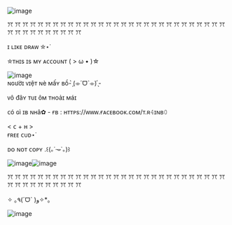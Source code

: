 ![image](https://github.com/user-attachments/assets/ce7fbebf-d0eb-441a-8201-558d2b45450f)




 ꔫ ꔫ ꔫ ꔫ ꔫ ꔫ ꔫ ꔫ ꔫ ꔫ ꔫ ꔫ ꔫ ꔫ ꔫ ꔫ ꔫ ꔫ ꔫ ꔫ ꔫ ꔫ ꔫ ꔫ ꔫ ꔫ ꔫ ꔫ ꔫ ꔫ ꔫ ꔫ  ꔫ ꔫ ꔫ ꔫ ꔫ ꔫ ꔫ  



ɪ ʟɪᴋᴇ ᴅʀᴀᴡ ✮⋆˙

✮ᴛʜɪs ɪs ᴍʏ ᴀᴄᴄᴏᴜɴᴛ     ( > ω • )☆

 ![image](https://github.com/user-attachments/assets/9c69d1a8-1640-4438-8e80-ceabda966131)        
 ɴɢườɪ ᴠɪệᴛ ɴè ᴍấʏ ʙồ- ̗̀(⌯ˊᗜˋ⌯) ̖́-
                                                                                                      
 ᴠô đâʏ ᴛᴜɪ ôᴍ ᴛʜᴏảɪ ᴍáɪ
                                                                                                         
                                                                                                         
 ᴄó ɢì ɪʙ ɴʜâ✿            -  ғʙ : ʜᴛᴛᴘs://ᴡᴡᴡ.ғᴀᴄᴇʙᴏᴏᴋ.ᴄᴏᴍ/ᴛ.ʀ𝟺ɪɴʙ𝟶  

                                                                                          
 
&lt;  ᴄ + ʜ  &gt;   
ғʀᴇᴇ ᴄᴜᴅ⋆˙

ᴅᴏ ɴᴏᴛ ᴄᴏᴘʏ .꒰(｡˙𐃷˙｡)꒱

 
![image](https://github.com/user-attachments/assets/1e0d6aa9-64a7-4d48-8fec-869f2691e684)![image](https://github.com/user-attachments/assets/1a47dcd2-e4b7-40ac-91b1-817f1ea09261)




  ꔫ ꔫ ꔫ ꔫ ꔫ ꔫ ꔫ ꔫ ꔫ ꔫ ꔫ ꔫ ꔫ ꔫ ꔫ ꔫ ꔫ ꔫ ꔫ ꔫ ꔫ ꔫ ꔫ ꔫ ꔫ ꔫ ꔫ ꔫ ꔫ ꔫ ꔫ ꔫ  ꔫ ꔫ ꔫ ꔫ ꔫ ꔫ ꔫ  



✧ ｡٩(ˊᗜˋ )و✧*｡




![image](https://github.com/user-attachments/assets/acc584f9-4fa6-48b0-8428-b4c31ea0582f)
